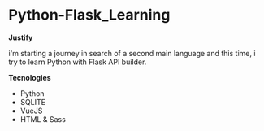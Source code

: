# Python-Flask_Learning

**Justify**

i'm starting a journey in search of a second main language and this time, i try to learn Python with Flask API builder.

**Tecnologies**

- Python
- SQLITE
- VueJS
- HTML & Sass
